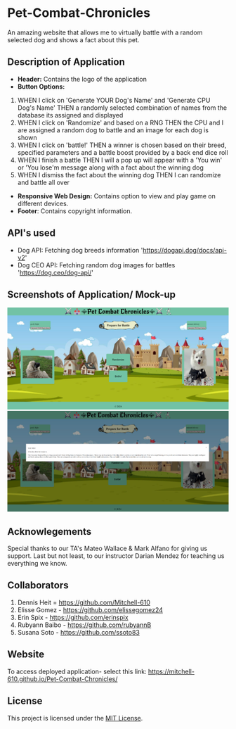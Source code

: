 # Pet-Combat-Chronicles
An amazing website that allows me to virtually battle with a random selected dog and shows a fact about this pet.

## Description of Application 
- **Header:** Contains the logo of the application
- **Button Options:** 
1. WHEN I click on 'Generate YOUR Dog's Name' and 'Generate CPU Dog's Name' THEN a randomly selected combination of names from the database its assigned and displayed
2. WHEN I click on 'Randomize' and based on a RNG THEN the CPU and I are assigned a random dog to battle and an image for each dog is shown
3. WHEN I click on 'battle!' THEN a winner is chosen based on their breed, specified parameters and a battle boost provided by a back end dice roll
4. WHEN I finish a battle THEN I will a pop up will appear with a 'You win' or 'You lose'm message along with a fact about the winning dog
5. WHEN I dismiss the fact about the winning dog THEN I can randomize and battle all over
- **Responsive Web Design:** Contains option to view and play game on different devices. 
- **Footer**: Contains copyright information. 

## API's used
* Dog API: Fetching dog breeds information 'https://dogapi.dog/docs/api-v2'
* Dog CEO API: Fetching random dog images for battles 'https://dog.ceo/dog-api/'

## Screenshots of Application/ Mock-up 
![Alt Text](assets/mock-up1.png)
![Alt Text](assets/mock-up2.png)

## Acknowlegements
Special thanks to our TA's Mateo Wallace & Mark Alfano for giving us support. Last but not least, to our instructor Darian Mendez for teaching us everything we know.

## Collaborators
1. Dennis Heit = https://github.com/Mitchell-610
2. Elisse Gomez - https://github.com/elissegomez24
3. Erin Spix - https://github.com/erinspix
4. Rubyann Baibo - https://github.com/rubyannB
5. Susana Soto - https://github.com/ssoto83

## Website 
To access deployed application- select this link: https://mitchell-610.github.io/Pet-Combat-Chronicles/ 

## License
This project is licensed under the [MIT License](LICENSE). 


